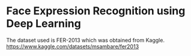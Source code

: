 # Face Expression Recognition using Deep Learning

The dataset used is FER-2013 which was obtained from Kaggle.
https://www.kaggle.com/datasets/msambare/fer2013


